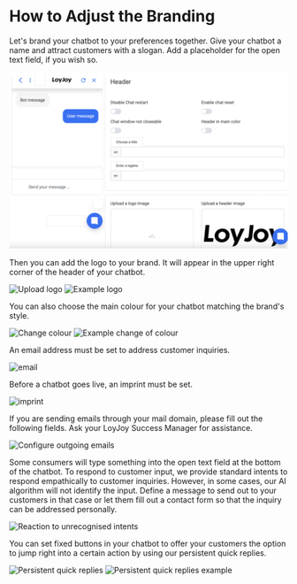 
# How to Adjust the Branding

Let's brand your chatbot to your preferences together. Give your chatbot a name and attract customers with a slogan. Add a placeholder for the open text field, if you wish so.


![Branding Header](branding_header.png "Branding Header")


Then you can add the logo to your brand. It will appear in the upper right corner of the header of your chatbot.


![Upload logo](upload_logo.png "Upload logo")
![Example logo](branding_example_logo.png "Example logo")


You can also choose the main colour for your chatbot matching the brand's style.


![Change colour](change_colour.png "Change colour")
![Example change of colour](colour_change_example.png "Example change of colour")


An email address must be set to address customer inquiries.


![email](branding_email.png "email")


Before a chatbot goes live, an imprint must be set.


![imprint](imprint.png "Imprint")


If you are sending emails through your mail domain, please fill out the following fields. Ask your LoyJoy Success Manager for assistance.


![Configure outgoing emails](configure_outgoing_emails.png "Configure outgoing emails")


Some consumers will type something into the open text field at the bottom of the chatbot. To respond to customer input, we provide standard intents to respond empathically to customer inquiries. However, in some cases, our AI algorithm will not identify the input. Define a message to send out to your customers in that case or let them fill out a contact form so that the inquiry can be addressed personally.


![Reaction to unrecognised intents](reaction_unrecognised_intents.png "Reaction to unrecognised intents")


You can set fixed buttons in your chatbot to offer your customers the option to jump right into a certain action by using our persistent quick replies.


![Persistent quick replies](persistent_quick_replies.png "Persistent quick replies")
![Persistent quick replies example](persistent_click_example.png "Persistent quick replies example")


